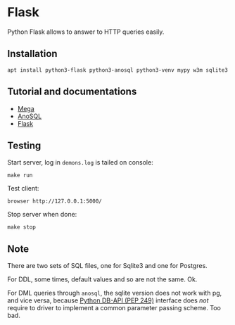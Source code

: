 # Flask

Python Flask allows to answer to HTTP queries easily.

## Installation

```shell
apt install python3-flask python3-anosql python3-venv mypy w3m sqlite3
```

## Tutorial and documentations

 - [Mega](https://blog.miguelgrinberg.com/post/the-flask-mega-tutorial-now-with-python-3-support)
 - [AnoSQL](https://pypi.org/project/anosql/)
 - [Flask](https://flask.palletsprojects.com/en/1.1.x/quickstart/)

## Testing

Start server, log in `demons.log` is tailed on console:

```shell
make run
```

Test client:

```shell
browser http://127.0.0.1:5000/
```

Stop server when done:

```shell
make stop
```

## Note

There are two sets of SQL files, one for Sqlite3 and one for Postgres.

For DDL, some times, default values and so are not the same. Ok.

For DML queries through `anosql`, the sqlite version does not work with pg,
and vice versa, because 
[Python DB-API (PEP 249)](http://www.python.org/dev/peps/pep-0249/)
interface does *not* require to driver to implement a common parameter
passing scheme. Too bad.
